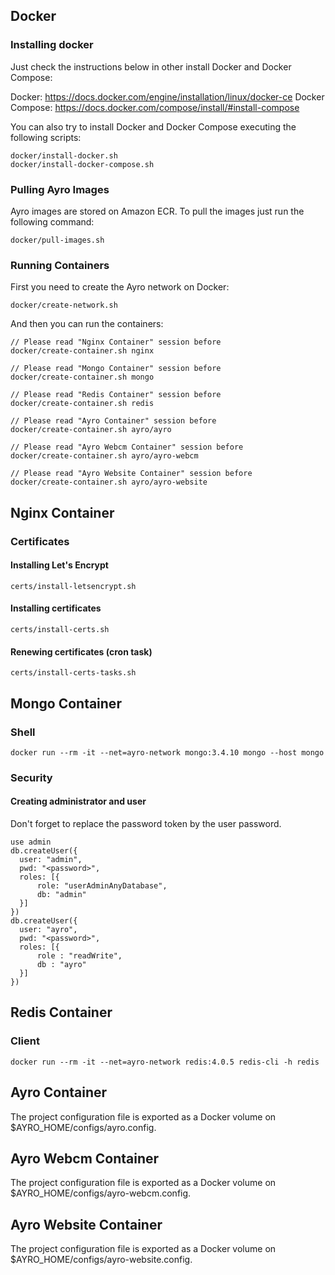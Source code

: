## Docker ##

### Installing docker ###

Just check the instructions below in other install Docker and Docker Compose:

Docker: https://docs.docker.com/engine/installation/linux/docker-ce
Docker Compose: https://docs.docker.com/compose/install/#install-compose

You can also try to install Docker and Docker Compose executing the following scripts:
````
docker/install-docker.sh
docker/install-docker-compose.sh
````

### Pulling Ayro Images ###

Ayro images are stored on Amazon ECR. To pull the images just run the following command:
````
docker/pull-images.sh
````

### Running Containers ###

First you need to create the Ayro network on Docker:
````
docker/create-network.sh
````
And then you can run the containers:
````
// Please read "Nginx Container" session before
docker/create-container.sh nginx

// Please read "Mongo Container" session before
docker/create-container.sh mongo

// Please read "Redis Container" session before
docker/create-container.sh redis

// Please read "Ayro Container" session before
docker/create-container.sh ayro/ayro

// Please read "Ayro Webcm Container" session before
docker/create-container.sh ayro/ayro-webcm

// Please read "Ayro Website Container" session before
docker/create-container.sh ayro/ayro-website
````

## Nginx Container ##

### Certificates ###

#### Installing Let's Encrypt ####
````
certs/install-letsencrypt.sh
````

#### Installing certificates ####
````
certs/install-certs.sh
````

#### Renewing certificates (cron task) ####
````
certs/install-certs-tasks.sh
````

## Mongo Container ##

### Shell ###

````
docker run --rm -it --net=ayro-network mongo:3.4.10 mongo --host mongo
````

### Security ###

#### Creating administrator and user ####

Don't forget to replace the password token by the user password.
````
use admin
db.createUser({
  user: "admin",
  pwd: "<password>",
  roles: [{
      role: "userAdminAnyDatabase",
      db: "admin"
  }]
})
db.createUser({
  user: "ayro",
  pwd: "<password>",
  roles: [{
      role : "readWrite",
      db : "ayro"
  }]
})
````

## Redis Container ##

### Client ###

````
docker run --rm -it --net=ayro-network redis:4.0.5 redis-cli -h redis
````

## Ayro Container ##

The project configuration file is exported as a Docker volume on $AYRO_HOME/configs/ayro.config.

## Ayro Webcm Container ##

The project configuration file is exported as a Docker volume on $AYRO_HOME/configs/ayro-webcm.config.

## Ayro Website Container ##

The project configuration file is exported as a Docker volume on $AYRO_HOME/configs/ayro-website.config.